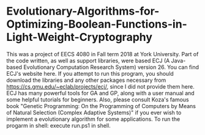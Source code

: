 # Evolutionary-Algorithms-for-Optimizing-Boolean-Functions-in-Light-Weight-Cryptography
This was a project of EECS 4080 in Fall term 2018 at York University.
Part of the code written, as well as support libraries, were based ECJ (A Java-based Evolutionary Computation Research System) version 26.
You can find ECJ's website here. If you attempt to run this program, you should download the libraries and any other packages necessary from 
https://cs.gmu.edu/~eclab/projects/ecj/,
since I did not provide them here. 
ECJ has many powerful tools for GA and GP, along with a user manual and some helpful tutorials for beginners.
Also, please consult Koza's famous book "Genetic Programming: On the Programming of Computers by Means of Natural Selection (Complex Adaptive Systems)" if you ever wish to implement a evolutionary algorithm for some applications.
To run the progarm in shell:
execute run.ps1 in shell.
